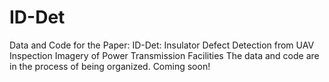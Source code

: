 # ID-Det
Data and Code for the Paper: ID-Det: Insulator Defect Detection from UAV Inspection Imagery of Power Transmission Facilities
The data and code are in the process of being organized. Coming soon!

